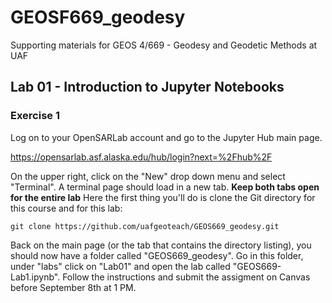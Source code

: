# GEOSF669_geodesy

Supporting materials for GEOS 4/669 - Geodesy and Geodetic Methods at UAF

## Lab 01 - Introduction to Jupyter Notebooks
### Exercise 1

Log on to your OpenSARLab account and go to the Jupyter Hub main page. 

https://opensarlab.asf.alaska.edu/hub/login?next=%2Fhub%2F

On the upper right, click on the "New" drop down menu and select "Terminal". A terminal page should load in a new tab. **Keep both tabs open for the entire lab** Here the first thing you'll do is clone the Git directory for this course and for this lab:

```
git clone https://github.com/uafgeoteach/GEOS669_geodesy.git
```

Back on the main page (or the tab that contains the directory listing), you should now have a folder called "GEOS669_geodesy". Go in this folder, under "labs" click on "Lab01" and open the lab called "GEOS669-Lab1.ipynb". Follow the instructions and submit the assigment on Canvas before September 8th at 1 PM.  
